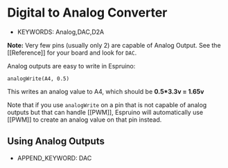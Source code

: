 <!--- Copyright (c) 2013 Gordon Williams, Pur3 Ltd. See the file LICENSE for copying permission. -->
Digital to Analog Converter
=======================

* KEYWORDS: Analog,DAC,D2A

**Note:** Very few pins (usually only 2) are capable of Analog Output. See the [[Reference]] for your board and look for ```DAC```.

Analog outputs are easy to write in Espruino:

```analogWrite(A4, 0.5)```

This writes an analog value to A4, which should be **0.5*3.3v = 1.65v**

Note that if you use ```analogWrite``` on a pin that is not capable of analog outputs but that can handle [[PWM]], Espruino will automatically use [[PWM]] to create an analog value on that pin instead.


Using Analog Outputs
------------------------

* APPEND_KEYWORD: DAC
